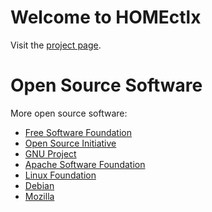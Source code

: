# Welcome to HOMEctlx
Visit the [project page](https://github.com/CR-1001/HOMEctlx).

# Open Source Software
More open source software:
- [Free Software Foundation](https://www.fsf.org/)
- [Open Source Initiative](https://opensource.org/)
- [GNU Project](https://www.gnu.org/)
- [Apache Software Foundation](https://www.apache.org/)
- [Linux Foundation](https://www.linuxfoundation.org/)
- [Debian](https://www.debian.org/)
- [Mozilla](https://www.mozilla.org/en-US/foundation/)